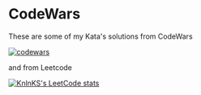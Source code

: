 # CodeWars

These are some of my Kata's solutions from CodeWars

[![codewars](https://www.codewars.com/users/Anastasiia-Ni/badges/large)](https://www.codewars.com/users/Anastasiia-Ni)

and from Leetcode

[![KnlnKS's LeetCode stats](https://leetcode-stats-six.vercel.app/api?username=Anastasia-Ni&theme=dark)](https://github.com/KnlnKS/leetcode-stats)
